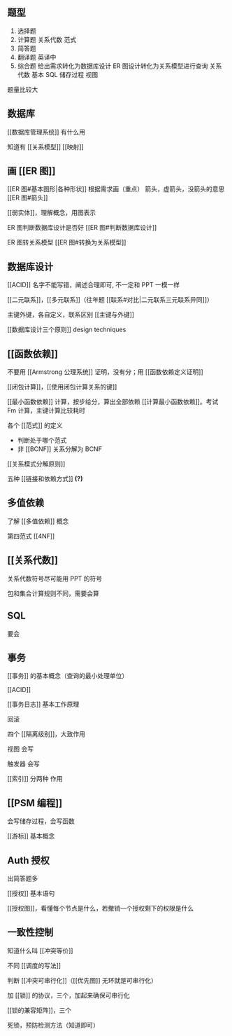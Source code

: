## 题型

1. 选择题
2. 计算题 关系代数 范式
3. 简答题
4. 翻译题 英译中
5. 综合题 给出需求转化为数据库设计 ER 图设计转化为关系模型进行查询 关系代数  基本 SQL 储存过程 视图

题量比较大

## 数据库

[[数据库管理系统]] 有什么用

知道有 [[关系模型]] [[映射]]

## 画 [[ER 图]]

[[ER 图#基本图形|各种形状]] 根据需求画（重点）
箭头，虚箭头，没箭头的意思 [[ER 图#箭头]]

[[弱实体]]，理解概念，用图表示

ER 图判断数据库设计是否好 [[ER 图#判断数据库设计]]

ER 图转关系模型 [[ER 图#转换为关系模型]]

## 数据库设计

[[ACID]] 名字不能写错，阐述合理即可, 不一定和 PPT 一模一样

[[二元联系]]，[[多元联系]]（往年题 [[联系#对比|二元联系三元联系异同]]）

主键外键，各自定义，联系区别 [[主键与外键]]

[[数据库设计三个原则]] design techniques

## [[函数依赖]]

不要用 [[Armstrong 公理系统]] 证明，没有分；用 [[函数依赖定义证明]]

[[闭包计算]]，[[使用闭包计算关系的键]]

[[最小函数依赖]] 计算，按步给分，算出全部依赖 [[计算最小函数依赖]]。考试 Fm 计算，主键计算比较耗时

各个 [[范式]] 的定义
- 判断处于哪个范式
- 非 [[BCNF]] 关系分解为 BCNF

[[关系模式分解原则]]

五种 [[链接和依赖方式]] **(?)**

## 多值依赖

了解 [[多值依赖]] 概念

第四范式 [[4NF]]

## [[关系代数]]

关系代数符号尽可能用 PPT 的符号

包和集合计算规则不同，需要会算

## SQL

要会

## 事务

[[事务]] 的基本概念（查询的最小处理单位）

[[ACID]]

[[事务日志]] 基本工作原理

回滚

四个 [[隔离级别]]，大致作用

视图 会写

触发器 会写

[[索引]] 分两种 作用

## [[PSM 编程]]

会写储存过程，会写函数

[[游标]] 基本概念

## Auth 授权

出简答题多

[[授权]] 基本语句

[[授权图]]，看懂每个节点是什么，若撤销一个授权剩下的权限是什么

## 一致性控制

知道什么叫 [[冲突等价]]

不同 [[调度的写法]]

判断 [[冲突可串行化]]（[[优先图]] 无环就是可串行化）

加 [[锁]] 的协议，三个，加起来确保可串行化

[[锁的兼容矩阵]]，三个

死锁，预防检测方法（知道即可）